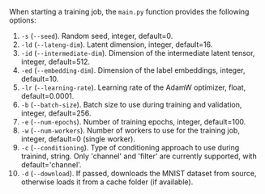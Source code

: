 When starting a training job, the `main.py` function provides the following options:

1. `-s` (`--seed`). Random seed, integer, default=0.
2. `-ld` (`--lateng-dim`). Latent dimension, integer, default=16.
3. `-id` (`--intermediate-dim`). Dimension of the intermediate latent tensor, integer, default=512.
4. `-ed` (`--embedding-dim`). Dimension of the label embeddings, integer, default=10.
5. `-lr` (`--learning-rate`). Learning rate of the AdamW optimizer, float, default=0.0001.
6. `-b` (`--batch-size`). Batch size to use during training and validation, integer, default=256.
7. `-e` (`--num-epochs`). Number of training epochs, integer, default=100.
8. `-w` (`--num-workers`). Number of workers to use for the training job, integer, default=0 (single worker).
9. `-c` (`--conditioning`). Type of conditioning approach to use during trainind, string. Only 'channel' and 'filter' are currently supported, with default='channel'.
10. `-d` (`--download`). If passed, downloads the MNIST dataset from source, otherwise loads it from a cache folder (if available).
